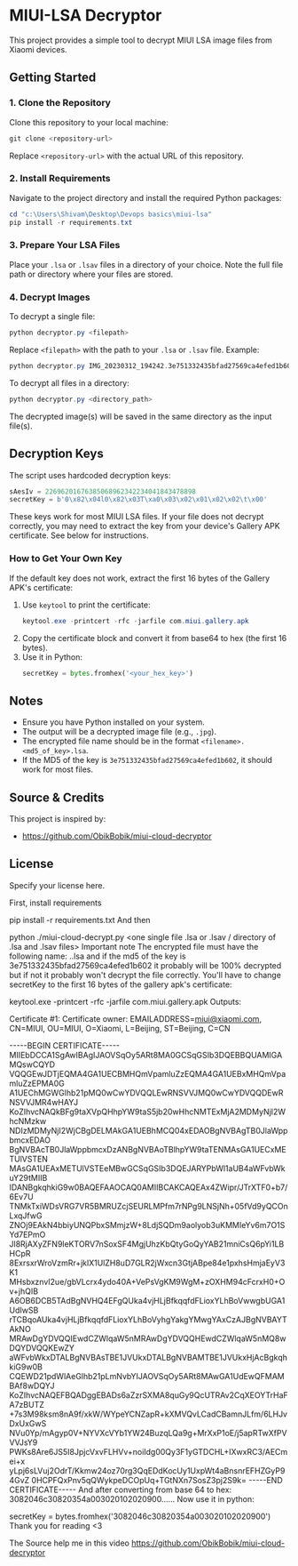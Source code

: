 # MIUI-LSA Decryptor

This project provides a simple tool to decrypt MIUI LSA image files from Xiaomi devices.

## Getting Started

### 1. Clone the Repository

Clone this repository to your local machine:

```powershell
git clone <repository-url>
```
Replace `<repository-url>` with the actual URL of this repository.

### 2. Install Requirements

Navigate to the project directory and install the required Python packages:

```powershell
cd "c:\Users\Shivam\Desktop\Devops basics\miui-lsa"
pip install -r requirements.txt
```

### 3. Prepare Your LSA Files

Place your `.lsa` or `.lsav` files in a directory of your choice. Note the full file path or directory where your files are stored.

### 4. Decrypt Images

To decrypt a single file:

```powershell
python decryptor.py <filepath>
```
Replace `<filepath>` with the path to your `.lsa` or `.lsav` file. Example:

```powershell
python decryptor.py IMG_20230312_194242.3e751332435bfad27569ca4efed1b602.lsa
```

To decrypt all files in a directory:

```powershell
python decryptor.py <directory_path>
```

The decrypted image(s) will be saved in the same directory as the input file(s).

## Decryption Keys

The script uses hardcoded decryption keys:

```python
sAesIv = 22696201676385068962342234041843478898
secretKey = b'0\x82\x04l0\x82\x03T\xa0\x03\x02\x01\x02\x02\t\x00'
```

These keys work for most MIUI LSA files. If your file does not decrypt correctly, you may need to extract the key from your device's Gallery APK certificate. See below for instructions.

### How to Get Your Own Key

If the default key does not work, extract the first 16 bytes of the Gallery APK's certificate:

1. Use `keytool` to print the certificate:
	```powershell
	keytool.exe -printcert -rfc -jarfile com.miui.gallery.apk
	```
2. Copy the certificate block and convert it from base64 to hex (the first 16 bytes).
3. Use it in Python:
	```python
	secretKey = bytes.fromhex('<your_hex_key>')
	```

## Notes
- Ensure you have Python installed on your system.
- The output will be a decrypted image file (e.g., `.jpg`).
- The encrypted file name should be in the format `<filename>.<md5_of_key>.lsa`.
- If the MD5 of the key is `3e751332435bfad27569ca4efed1b602`, it should work for most files.

## Source & Credits

This project is inspired by:
- https://github.com/ObikBobik/miui-cloud-decryptor

## License
Specify your license here.

<!-- Follow these steps to get your key if the above on enot works in your case  -->
First, install requirements

pip install -r requirements.txt
And then

python ./miui-cloud-decrypt.py <one single file .lsa or .lsav / directory of .lsa and .lsav files>
Important note
The encrypted file must have the following name: <file name>.<md5 of key>.lsa and if the md5 of the key is 3e751332435bfad27569ca4efed1b602 it probably will be 100% decrypted but if not it probably won't decrypt the file correctly. You'll have to change secretKey to the first 16 bytes of the gallery apk's certificate:

keytool.exe -printcert -rfc -jarfile com.miui.gallery.apk
Outputs:

Certificate #1:
Certificate owner: EMAILADDRESS=miui@xiaomi.com, CN=MIUI, OU=MIUI, O=Xiaomi, L=Beijing, ST=Beijing, C=CN

-----BEGIN CERTIFICATE-----
MIIEbDCCA1SgAwIBAgIJAOVSqOy5ARt8MA0GCSqGSIb3DQEBBQUAMIGAMQswCQYD
VQQGEwJDTjEQMA4GA1UECBMHQmVpamluZzEQMA4GA1UEBxMHQmVpamluZzEPMA0G
A1UEChMGWGlhb21pMQ0wCwYDVQQLEwRNSVVJMQ0wCwYDVQQDEwRNSVVJMR4wHAYJ
KoZIhvcNAQkBFg9taXVpQHhpYW9taS5jb20wHhcNMTExMjA2MDMyNjI2WhcNMzkw
NDIzMDMyNjI2WjCBgDELMAkGA1UEBhMCQ04xEDAOBgNVBAgTB0JlaWppbmcxEDAO
BgNVBAcTB0JlaWppbmcxDzANBgNVBAoTBlhpYW9taTENMAsGA1UECxMETUlVSTEN
MAsGA1UEAxMETUlVSTEeMBwGCSqGSIb3DQEJARYPbWl1aUB4aWFvbWkuY29tMIIB
IDANBgkqhkiG9w0BAQEFAAOCAQ0AMIIBCAKCAQEAx4ZWipr/JTrXTF0+b7/6Ev7U
TNMkTxiWDsVRG7VR5BMRUZcjSEURLMPfm7rNPg9LNSjNh+05fVd9yQCOnLxqJfwG
ZNOj9EAkN4bbiyUNQPbxSMmjzW+8LdjSQDm9aolyob3uKMMIeYv6m7O1SYd7EPmO
Jl8RjAXyZFN9leKTORV7nSoxSF4MgjUhzKbQtyGoQyYAB21mniCsQ6pYi1LBHCpR
8ExrsxrWroVzmRr+jklX1UlZH8uD7GLR2jWxcn3GtjABpe84e1pxhsHmjaEyV3K1
MHsbxznvI2ue/gbVLcrx4ydo40A+VePsVgKM9WgM+zOXHM94cFcrxH0+Ov+jhQIB
A6OB6DCB5TAdBgNVHQ4EFgQUka4vjHLjBfkqqfdFLioxYLhBoVwwgbUGA1UdIwSB
rTCBqoAUka4vjHLjBfkqqfdFLioxYLhBoVyhgYakgYMwgYAxCzAJBgNVBAYTAkNO
MRAwDgYDVQQIEwdCZWlqaW5nMRAwDgYDVQQHEwdCZWlqaW5nMQ8wDQYDVQQKEwZY
aWFvbWkxDTALBgNVBAsTBE1JVUkxDTALBgNVBAMTBE1JVUkxHjAcBgkqhkiG9w0B
CQEWD21pdWlAeGlhb21pLmNvbYIJAOVSqOy5ARt8MAwGA1UdEwQFMAMBAf8wDQYJ
KoZIhvcNAQEFBQADggEBADs6aZzrSXMA8quGy9QcUTRAv2CqXEOYTrHaFA7zBUTZ
+7s3M98ksm8nA9f/xkW/WYpeYCNZapR+kXMVQvLCadCBamnJLfm/6LHJvDxUxGwS
NVu0Yp/mAgyp0V+NYVXcVYb1YW24BuzqLQa9g+MrXxP1oE/j5apRTwXfPVVVJsY9
PWKs8Are6JS5I8JpjcVxvFLHVv+noiIdg00Qy3F1yGTDCHL+IXwxRC3/AECmei+x
yLpj6sLVuj2OdrT/Kkmw24oz70rg3QqEDdKocUy1UxpWt4aBnsnrEFHZGyP94GvZ
0HCPFQxPnv5qQWykpeDCOpUq+TGtNXn7SosZ3pj2S9k=
-----END CERTIFICATE-----
And after converting from base 64 to hex: 3082046c30820354a003020102020900...... Now use it in python:

secretKey = bytes.fromhex('3082046c30820354a003020102020900')
Thank you for reading <3



The Source help me in this video 
https://github.com/ObikBobik/miui-cloud-decryptor